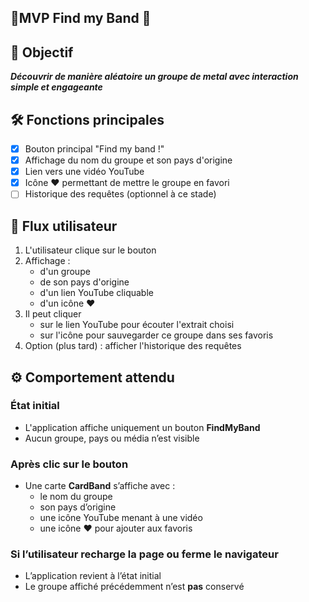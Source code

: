 ## 🧩MVP Find my Band 🎸

## 🎯 Objectif  
***Découvrir de manière aléatoire un groupe de metal avec interaction simple et engageante***

## 🛠️ Fonctions principales
- [X] Bouton principal "Find my band !"
- [X] Affichage du nom du groupe et son pays d'origine
- [X] Lien vers une vidéo YouTube
- [X] Icône ❤️ permettant de mettre le groupe en favori
- [ ] Historique des requêtes (optionnel à ce stade)

## 🚀 Flux utilisateur
1. L'utilisateur clique sur le bouton
2. Affichage :
    - d'un groupe
    - de son pays d'origine
    - d'un lien YouTube cliquable
    - d'un icône ❤️
3. Il peut cliquer 
    - sur le lien YouTube pour écouter l'extrait choisi
    - sur l'icône pour sauvegarder ce groupe dans ses favoris
4. Option (plus tard) : afficher l'historique des requêtes

## ⚙️ Comportement attendu

### État initial
- L'application affiche uniquement un bouton **FindMyBand**
- Aucun groupe, pays ou média n’est visible

### Après clic sur le bouton
- Une carte **CardBand** s’affiche avec :
  - le nom du groupe
  - son pays d’origine
  - une icône YouTube menant à une vidéo
  - une icône ❤️ pour ajouter aux favoris

### Si l’utilisateur recharge la page ou ferme le navigateur
- L’application revient à l’état initial
- Le groupe affiché précédemment n’est **pas** conservé